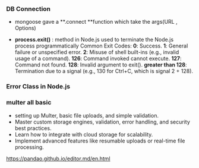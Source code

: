 ### DB Connection
-   mongoose gave a **.connect **function which take the args(URL , Options)

- **process.exit()** : method in Node.js used to terminate the Node.js process programmatically
    Common Exit Codes:
**0**: Success.
**1**: General failure or unspecified error.
**2**: Misuse of shell built-ins (e.g., invalid usage of a command).
**126**: Command invoked cannot execute.
**127**: Command not found.
**128**: Invalid argument to exit().
**greater than 128**: Termination due to a signal (e.g., 130 for Ctrl+C, which is signal 2 + 128).

### Error Class in Node.js

### multer all basic
- setting up Multer, basic file uploads, and simple validation.
- Master custom storage engines, validation, error handling, and security best practices.
- Learn how to integrate with cloud storage for scalability.
- Implement advanced features like resumable uploads or real-time file processing.


https://pandao.github.io/editor.md/en.html